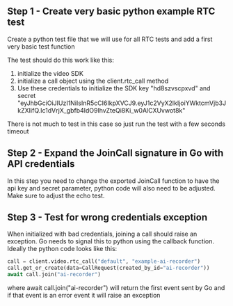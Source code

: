 ## Step 1 - Create very basic python example RTC test

Create a python test file that we will use for all RTC tests and add a first very basic test function

The test should do this work like this:

1. initialize the video SDK
2. initialize a call object using the client.rtc_call method
3. Use these credentials to initialize the SDK key "hd8szvscpxvd" and secret "eyJhbGciOiJIUzI1NiIsInR5cCI6IkpXVCJ9.eyJ1c2VyX2lkIjoiYWktcmVjb3JkZXIifQ.Ic1dVrjX_gbfb4IdO9lhvZteQi8Ki_w0AlCXUvwot8k"

There is not much to test in this case so just run the test with a few seconds timeout

## Step 2 - Expand the JoinCall signature in Go with API credentials

In this step you need to change the exported JoinCall function to have the api key and secret parameter, python code will also need to be adjusted. Make sure to adjust the echo test.

## Step 3 - Test for wrong credentials exception

When initialized with bad credentials, joining a call should raise an exception. Go needs to signal this to python using the callback function. Ideally the python code looks like this:

```python
call = client.video.rtc_call("default", "example-ai-recorder")
call.get_or_create(data=CallRequest(created_by_id="ai-recorder"))
await call.join("ai-recorder")
```

where await call.join("ai-recorder") will return the first event sent by Go and if that event is an error event it will raise an exception
